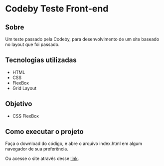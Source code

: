 # Codeby Teste Front-end

## Sobre
Um teste passado pela Codeby, para desenvolvimento de um site baseado no layout que foi passado.

## Tecnologias utilizadas
* HTML
* CSS
* FlexBox
* Grid Layout

## Objetivo
* CSS FlexBox

## Como executar o projeto
<p>Faça o download do código, e abre o arquivo index.html em algum navegador de sua preferência.</p>
Ou acesse o site atravês desse <a href="https://raphaelhnl.github.io/escalator-flex/index" target="_blank">link</a>.
